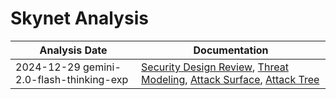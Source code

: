 # Skynet Analysis
| Analysis Date | Documentation |
|---------------|---------------|
| 2024-12-29 gemini-2.0-flash-thinking-exp | [Security Design Review](cloudwu/skynet/2024-12-29-gemini-2.0-flash-thinking-exp/sec-design.md), [Threat Modeling](cloudwu/skynet/2024-12-29-gemini-2.0-flash-thinking-exp/threat-modeling.md), [Attack Surface](cloudwu/skynet/2024-12-29-gemini-2.0-flash-thinking-exp/attack-surface.md), [Attack Tree](cloudwu/skynet/2024-12-29-gemini-2.0-flash-thinking-exp/attack-tree.md) |
